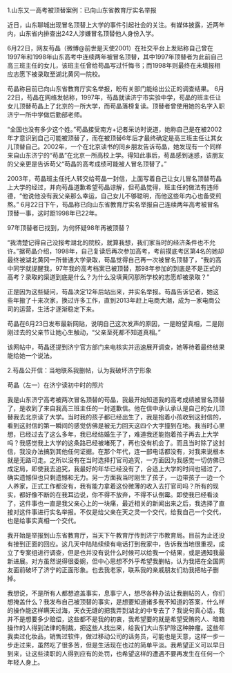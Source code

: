 1.山东又一高考被顶替案例：已向山东省教育厅实名举报

近日，山东聊城出现冒名顶替上大学的事件引起社会的关注。有媒体披露，近两年内，山东省内排查出242人涉嫌冒名顶替他人身份入学。

6月22日，网友苟晶（微博@前世是天使2001）在社交平台上发贴称自己曾在1997年和1998年山东高考中连续两年被冒名顶替，其中1997年顶替者为此前自己高三班主任的女儿，该班主任曾给苟晶写过忏悔书；而1998年则最终在未填报相应志愿下被录取至湖北黄冈一院校。 

苟晶称目前已向山东省教育厅实名举报，盼有关部门能给出公正的调查结果。 6月22日，苟晶在网络发帖称，1997年，苟晶就读济宁市实验中学，苟晶的班主任让女儿顶替苟晶上了北京的一所大学，而苟晶落榜复读。顶替者曾使用她的名字入职济宁一所中学做后勤部老师。

“全国也没有多少这个姓。”苟晶接受南方+记者采访时说道，她称自己是在被2002年才意识到自己可能被顶替了，而在被顶替6年后才最终确定是高三班主任让其女儿顶替自己。2002年，一个在北京读书的同乡朋友告诉苟晶，她发现有一个同样来自山东济宁的“苟晶”在北京一所高校上学。得知此事后，苟晶感到迷惑，该朋友的父亲更是告诉苟父“苟晶的高考成绩可能被人冒名顶替了。”

2003年，苟晶班主任托人转交给苟晶一封信，上面写着自己让女儿冒名顶替苟晶上大学的经过，并向苟晶道歉希望苟晶谅解，但苟晶觉得，班主任的做法有违师德，“他说他没有我父亲那么幸运，自己女儿不够聪明，而他这些年内心也备受煎熬。” 6月22日下午，苟晶称已向山东省教育厅实名举报自己连续两年高考被冒名顶替一事，这时距1998年已22年。

97年顶替者已找到，为何怀疑98年再被顶替？

“我清楚记得自己没报考湖北的院校，就算我想，我们家当时的经济条件也不允许。”据苟晶介绍，1998年，自己复读后再次参加高考，考前摸底考区第4名的她却最终被湖北黄冈一所普通大学录取，苟晶觉得自己再一次被冒名顶替了，“我的高中同学就提醒我，97年我的高考档案已被顶替，那98年参加的到底是不是正式的高考？录取的渠道到底是什么？为什么没填黄冈那所学校的志愿却被录取？”

正是因为这些疑问，苟晶决定12年后站出来，并实名举报。苟晶告诉记者，她这些年搬了十来次家，换过许多工作，直到2013年赶上电商大潮，成为一家电商公司的运营，生活才逐渐稳定下来。

苟晶在6月23日发布最新网贴，说明自己这次发声的原因，一是盼望真相，二是刚刚过去的父亲节让她心生触动，“父亲至死都不知道真相。”

该网帖中，苟晶还提到济宁官方部门来电核实并迅速展开调查，她等待着最终结果能给她一个说法。

2.苟晶公开信：当地联系我删帖，认为我破坏济宁形象

苟晶（左一）在济宁读初中时的照片

我是山东济宁高考被两次冒名顶替的苟晶，我最开始知道我的高考成绩被冒名顶替了，是收到了来自我高三班主任的一封道歉信。他在信中承认承认是自己的女儿顶替我去北京读了大学。当时我的孩子都已经出生了，我是抱着小孩收到这封信的，看到这封信的第一瞬间的感觉仿佛是被无力回天这四个大字撞到在地。我当时心里想，已经过去了这么多年，我已经结婚生子了，难道我还能抱着孩子再去上大学吗？我感觉我上大学的这条路已经被堵死了，再也没有机会了。而且当时除了这封信，我没办法搞到其他任何证据。在那个年代，连一部电话都没有，对我来说根本就是无路可走。之所以没有在当时选择打官司追究，一方面因为我感觉一切仿佛已成定局，即使我去追究，我最好的年华已经没有了，合适上大学的时间也错过了，确实遗憾但也只剩遗憾和无力。另一方面我当时刚生了孩子，一边带孩子一边一个人养家，正式工作都没有，我有能力拿着这份微薄的收入去打官司吗？所有的现实，都好像不断的在我耳边说，你不得不放弃，不得不认倒霉。即使我已经看淡了，这件事也一直是我父亲心上的一块痛，最近相关的新闻出来之后，我选择了直接对这件事进行实名举报。不仅是给父亲在天之灵一个交代，给我自己一个交代，也是给事实真相一个交代。

我开始是举报到山东省教育厅，当天下午教育厅传到济宁市教育局。目前为止还没有接到正面的回应。这几天中陆陆续续有电话打到我家中，告诉我当地很重视，成立了专案组进行调查，但是也并没有说什么时候可以给我一个结果，或是通知我最新进展。对方虽然说得很委婉，但中心思想不外乎希望我删帖，认为我把在全国网友面前破坏了济宁的正面形象。也去我老家，联系我的亲戚朋友们劝我把帖子删掉。

我想说，不是所有人都想遮盖事实，息事宁人，想尽各种办法让我删帖的人，你们想掩盖什么？我发布自己被顶替的事实，是想要知道诸多我不知道的答案，什么样的操作能这样瞒天过海，天衣无缝的把我弄到湖北的中专去了？我说句真心话，我并不是想要多少赔偿，这些都不是我的初衷，我希望要的就是希望受贿的人、暗箱操作的人得到法律的制裁，把这些人找出来，给我们大山东铲除这种肿瘤。这些年我卖过化妆品，销售过软件，做过移动公司的话务员，可能也是天意，这样一步一步走过来，虽然吃了很多苦，但是生活现在也过的简单平淡。我希望正义可以早日到来，让这些渎职的人得到应有的处罚，也希望这样的遭遇不要再发生在任何一个年轻人身上。 
